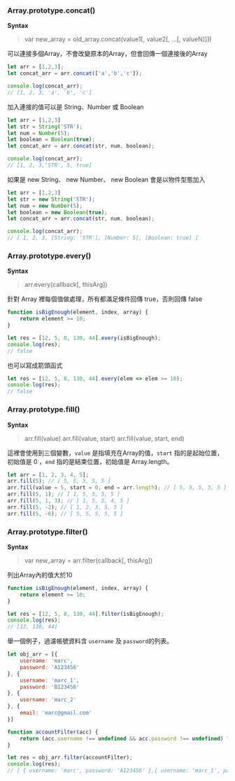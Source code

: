 

### Array.prototype.concat()

**Syntax**
> var new_array = old_array.concat(value1[, value2[, ...[, valueN]]])

可以連接多個Array，不會改變原本的Array，但會回傳一個連接後的Array

```js
let arr = [1,2,3];
let concat_arr = arr.concat(['a','b','c']);

console.log(concat_arr);
// [1, 2, 3, 'a', 'b', 'c']
```

加入連接的值可以是 String、Number 或 Boolean

```js
let arr = [1,2,3]
let str = String('STR');
let num = Number(5);
let boolean = Boolean(true);
let concat_arr = arr.concat(str, num, boolean);

console.log(concat_arr);
// [1, 2, 3,'STR', 5, true]
```

如果是 new String、 new Number、 new Boolean 會是以物件型態加入

```js
let arr = [1,2,3]
let str = new String('STR');
let num = new Number(5);
let boolean = new Boolean(true);
let concat_arr = arr.concat(str, num, boolean);

console.log(concat_arr);
// [ 1, 2, 3, [String: 'STR'], [Number: 5], [Boolean: true] ]
```

### Array.prototype.every()

**Syntax**
> arr.every(callback[, thisArg])

針對 Array 裡每個值做處理，所有都滿足條件回傳 true，否則回傳 false

```js
function isBigEnough(element, index, array) {
    return element >= 10;
}

let res = [12, 5, 8, 130, 44].every(isBigEnough);
console.log(res);
// false
```

也可以寫成箭頭函式

```js
let res = [12, 5, 8, 130, 44].every(elem => elem >= 10);
console.log(res);
// false
```

### Array.prototype.fill()

**Syntax**
> arr.fill(value)
> arr.fill(value, start)
> arr.fill(value, start, end)

這裡會使用到三個變數，`value` 是指填充在Array的值，`start` 指的是起始位置，初始值是 0 ，`end` 指的是結束位置，初始值是 Array.length。

```js
let arr = [1, 2, 3, 4, 5];
arr.fill(5); // [ 5, 5, 5, 5, 5 ]
arr.fill(value = 5, start = 0, end = arr.length); // [ 5, 5, 5, 5, 5 ]
arr.fill(5, 1); // [ 1, 5, 5, 5, 5 ]
arr.fill(5, 1, 3); // [ 1, 5, 5, 4, 5 ]
arr.fill(5, -2); // [ 1, 2, 3, 5, 5 ]
arr.fill(5, -6); // [ 5, 5, 5, 5, 5 ]
```

### Array.prototype.filter()

**Syntax**
> var new_array = arr.filter(callback[, thisArg])

列出Array內的值大於10

```js
function isBigEnough(element, index, array) {
    return element >= 10;
}

let res = [12, 5, 8, 130, 44].filter(isBigEnough);
console.log(res);
// [12, 130, 44]
```

舉一個例子，過濾帳號資料含 `username` 及 `password`的列表。

```js
let obj_arr = [{
    username: 'marc',
    password: 'A123456'
}, {
    username: 'marc_1',
    password: 'B123456'
}, {
    username: 'marc_2'
}, {
    email: 'marc@gmail.com'
}]

function accountFilter(acc) {
    return (acc.username !== undefined && acc.password !== undefined) ? true : false;
}

let res = obj_arr.filter(accountFilter);
console.log(res);
// [ { username: 'marc', password: 'A123456' },{ username: 'marc_1', password: 'B123456' } ]
```